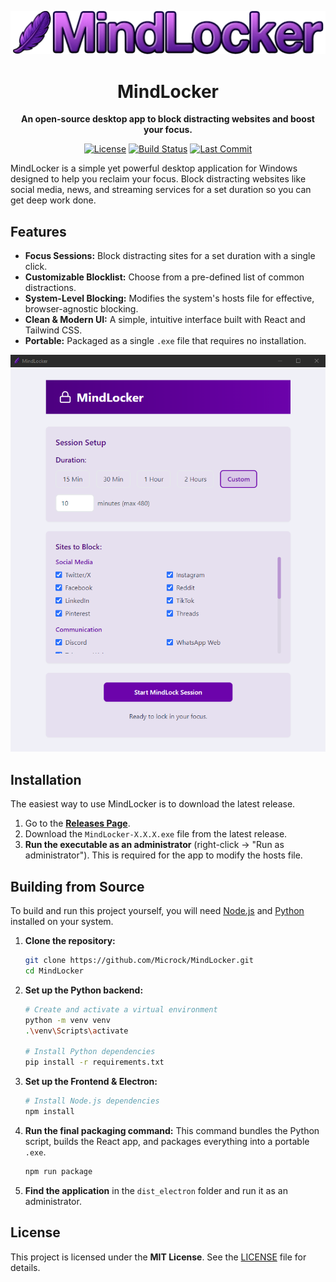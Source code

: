 <div align="center">

<p>
	<a href="https://github.com/Microck/MindLocker">
		<img src="./assets/mindlocker-banner.png" alt="MindLocker Banner" width="600"/>
	</a>
</p>

<h1>MindLocker</h1>

<p>
	<strong>An open-source desktop app to block distracting websites and boost your focus.</strong>
</p>

<p>
	<a href="https://github.com/Microck/MindLocker/blob/main/LICENSE"><img src="https://img.shields.io/github/license/Microck/MindLocker?style=for-the-badge" alt="License"></a>
	<a href="https://github.com/Microck/MindLocker/actions/workflows/build.yml"><img src="https://img.shields.io/github/actions/workflow/status/Microck/MindLocker/build.yml?branch=main&style=for-the-badge" alt="Build Status"></a>
	<a href="https://github.com/Microck/MindLocker"><img src="https://img.shields.io/github/last-commit/Microck/MindLocker?style=for-the-badge" alt="Last Commit"></a>
</p>

</div>

MindLocker is a simple yet powerful desktop application for Windows designed to help you reclaim your focus. Block distracting websites like social media, news, and streaming services for a set duration so you can get deep work done.

## Features

-    **Focus Sessions:** Block distracting sites for a set duration with a single click.
-    **Customizable Blocklist:** Choose from a pre-defined list of common distractions.
-    **System-Level Blocking:** Modifies the system's hosts file for effective, browser-agnostic blocking.
-    **Clean & Modern UI:** A simple, intuitive interface built with React and Tailwind CSS.
-    **Portable:** Packaged as a single `.exe` file that requires no installation.

<div align="center">
<img src="./assets/mindlocker-screenshot.png" alt="MindLocker Screenshot" width="600"/>
</div>

## Installation

The easiest way to use MindLocker is to download the latest release.

1.  Go to the [**Releases Page**](https://github.com/Microck/MindLocker/releases).
2.  Download the `MindLocker-X.X.X.exe` file from the latest release.
3.  **Run the executable as an administrator** (right-click -> "Run as administrator"). This is required for the app to modify the hosts file.

## Building from Source

To build and run this project yourself, you will need [Node.js](https://nodejs.org/) and [Python](https://www.python.org/) installed on your system.

1.  **Clone the repository:**
    ```sh
    git clone https://github.com/Microck/MindLocker.git
    cd MindLocker
    ```

2.  **Set up the Python backend:**
    ```sh
    # Create and activate a virtual environment
    python -m venv venv
    .\venv\Scripts\activate

    # Install Python dependencies
    pip install -r requirements.txt
    ```

3.  **Set up the Frontend & Electron:**
    ```sh
    # Install Node.js dependencies
    npm install
    ```

4.  **Run the final packaging command:**
    This command bundles the Python script, builds the React app, and packages everything into a portable `.exe`.
    ```sh
    npm run package
    ```

5.  **Find the application** in the `dist_electron` folder and run it as an administrator.

## License

This project is licensed under the **MIT License**. See the [LICENSE](LICENSE) file for details.
